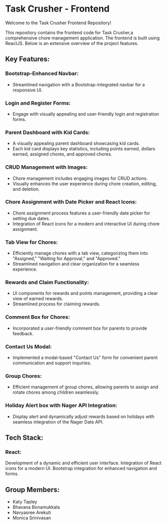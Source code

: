 # Task Crusher - Frontend 
Welcome to the Task Crusher Frontend Repository!

This repository contains the frontend code for Task Crusher,a comprehensive chore management application. The frontend is built using ReactJS. Below is an extensive overview of the project features.

## Key Features:

### Bootstrap-Enhanced Navbar:
* Streamlined navigation with a Bootstrap-integrated navbar for a responsive UI.
### Login and Register Forms:
* Engage with visually appealing and user-friendly login and registration forms.
### Parent Dashboard with Kid Cards:
* A visually appealing parent dashboard showcasing kid cards.
* Each kid card displays key statistics, including points earned, dollars earned, assigned chores, and approved chores.
### CRUD Management with Images:
* Chore management includes engaging images for CRUD actions.
* Visually enhances the user experience during chore creation, editing, and deletion.
### Chore Assignment with Date Picker and React Icons:
* Chore assignment process features a user-friendly date picker for setting due dates.
* Integration of React icons for a modern and interactive UI during chore assignment.
### Tab View for Chores:
* Efficiently manage chores with a tab view, categorizing them into "Assigned," "Waiting for Approval," and "Approved."
* Streamlined navigation and clear organization for a seamless experience.
### Rewards and Claim Functionality:
* UI components for rewards and points management, providing a clear view of earned rewards.
* Streamlined process for claiming rewards.
### Comment Box for Chores:
* Incorporated a user-friendly comment box for parents to provide feedback.
### Contact Us Modal:
* Implemented a modal-based "Contact Us" form for convenient parent communication and support inquiries.
### Group Chores:
* Efficient management of group chores, allowing parents to assign and rotate chores among children seamlessly.
### Holiday Alert box with Nager API Integration:
* Display alert and dynamically adjust rewards based on holidays with seamless integration of the Nager Date API.
## Tech Stack:
### React:
Development of a dynamic and efficient user interface.
Integration of React icons for a modern UI.
Bootstrap integration for enhanced navigation and forms.

## Group Members:
* Katy Tapley
* Bhavana Bonamukkala
* Navyasree Arekuti
* Monica Srinivasan